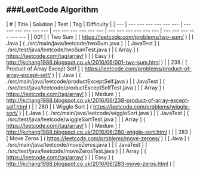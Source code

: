 ###LeetCode Algorithm
----------------

|	#	|		Title					|		Solution					|		Test					|		Tag					|		Difficulty					|
|	---	|	---	---	---	---	---	---	|	---	---	---	---	---	---	|	---	---	---	---	---	---	|	---	---	---	---	---	---	|	---	---	---	---	---	---	|
|	001	|	[	Two Sum	]	(	https://leetcode.com/problems/two-sum/	)	|	[	Java	]	(	./src/main/java/leetcode/twoSum.java	)	|	[	JavaTest	]	(	./src/test/java/leetcode/twoSumTest.java	)	|	[	Array	]	(	https://leetcode.com/tag/array/	)	|	[	Easy	]	(	http://jkchang1988.blogspot.co.uk/2016/06/001-two-sum.html	)	|
|	238	|	[	Product of Array Except Self	]	(	https://leetcode.com/problems/product-of-array-except-self/	)	|	[	Java	]	(	./src/main/java/leetcode/productExceptSelf.java	)	|	[	JavaTest	]	(	./src/test/java/leetcode/productExceptSelfTest.java	)	|	[	Array	]	(	https://leetcode.com/tag/array/	)	|	[	Medum	]	(	http://jkchang1988.blogspot.co.uk/2016/06/238-product-of-array-except-self.html	)	|
|	280	|	[	Wiggle Sort	]	(	https://leetcode.com/problems/wiggle-sort/	)	|	[	Java	]	(	./src/main/java/leetcode/wiggleSort.java	)	|	[	JavaTest	]	(	./src/test/java/leetcode/wiggleSortTest.java	)	|	[	Array	]	(	https://leetcode.com/tag/array/	)	|	[	Medum	]	(	http://jkchang1988.blogspot.co.uk/2016/06/280-wiggle-sort.html	)	|
|	283	|	[	Move Zeros	]	(	https://leetcode.com/problems/move-zeroes/	)	|	[	Java	]	(	./src/main/java/leetcode/moveZeros.java	)	|	[	JavaTest	]	(	./src/test/java/leetcode/moveZerosTest.java	)	|	[	Array	]	(	https://leetcode.com/tag/array/	)	|	[	Easy	]	(	http://jkchang1988.blogspot.co.uk/2016/06/283-move-zeros.html	)	|
